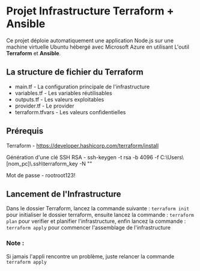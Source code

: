<h1>Projet Infrastructure Terraform + Ansible</h1>
<p>Ce projet déploie automatiquement une application Node.js sur une machine virtuelle Ubuntu hébergé avec Microsoft Azure en utilisant L'outil <b>Terraform</b> et <b>Ansible</b>.</p>

<h2><b>La structure de fichier du Terraform</b></h2>
<ul>
  <li>main.tf - La configuration principale de l'infrastructure</li>
  <li>variables.tf - Les variables réutilisables</li>
  <li>outputs.tf - Les valeurs exploitables</li>
  <li>provider.tf - Le provider</li>
  <li>terraform.tfvars - Les valeurs confidentielles</li>
</ul>

<h2>Prérequis</h2>
<p>Terraform - <a href="https://developer.hashicorp.com/terraform/install">https://developer.hashicorp.com/terraform/install</a></p>
<p>Génération d'une clé SSH RSA - ssh-keygen -t rsa -b 4096 -f C:\Users\[nom_pc]\.ssh\terraform_key -N ""</p>
<p>Mot de passe - rootroot123!</p>

<h2>Lancement de l'Infrastructure</h2>
<p>Dans le dossier Terraform, lancez la commande suivante : <code>terraform init</code> pour initialiser le dossier terraform, ensuite lancez la commande : <code>terraform plan</code> pour verifier et planifier l'infrastructure, enfin lancez la commande : <code>terraform apply</code> pour commencer l'assemblage de l'infrastructure</p>

<h3><b>Note :</b></h3>
<p>Si jamais l'appli rencontre un problème, juste relancer la commande <code>terraform apply</code></p>

